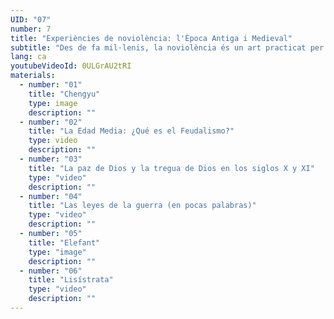 ```yaml
---
UID: "07"
number: 7
title: "Experiències de noviolència: l'Època Antiga i Medieval"
subtitle: "Des de fa mil·lenis, la noviolència és un art practicat per moltes cultures i personatges. Vegem-ne exemples!"
lang: ca
youtubeVideoId: 0ULGrAU2tRI
materials:
  - number: "01"
    title: "Chengyu"
    type: image
    description: ""
  - number: "02"
    title: "La Edad Media: ¿Qué es el Feudalismo?"
    type: video
    description: ""
  - number: "03"
    title: "La paz de Dios y la tregua de Dios en los siglos X y XI"
    type: "video"
    description: ""
  - number: "04"
    title: "Las leyes de la guerra (en pocas palabras)"
    type: "video"
    description: ""
  - number: "05"
    title: "Elefant"
    type: "image"
    description: ""
  - number: "06"
    title: "Lisístrata"
    type: "video"
    description: ""
---
```


